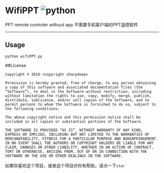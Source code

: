 ﻿# WifiPPT ![python](https://img.shields.io/badge/python-3.4-ff69b4.svg)

PPT remote controler without app
不需要手机客户端的PPT遥控软件

---

## Usage

```
python wifiPPT.py
```

##License


    Copyright © 2016 <copyright sharpdeep>
    
    Permission is hereby granted, free of charge, to any person obtaining a copy of this software and associated documentation files (the “Software”), to deal in the Software without restriction, including without limitation the rights to use, copy, modify, merge, publish, distribute, sublicense, and/or sell copies of the Software, and to permit persons to whom the Software is furnished to do so, subject to the following conditions:
    
    The above copyright notice and this permission notice shall be included in all copies or substantial portions of the Software.
    
    THE SOFTWARE IS PROVIDED “AS IS”, WITHOUT WARRANTY OF ANY KIND, EXPRESS OR IMPLIED, INCLUDING BUT NOT LIMITED TO THE WARRANTIES OF MERCHANTABILITY, FITNESS FOR A PARTICULAR PURPOSE AND NONINFRINGEMENT. IN NO EVENT SHALL THE AUTHORS OR COPYRIGHT HOLDERS BE LIABLE FOR ANY CLAIM, DAMAGES OR OTHER LIABILITY, WHETHER IN AN ACTION OF CONTRACT, TORT OR OTHERWISE, ARISING FROM, OUT OF OR IN CONNECTION WITH THE SOFTWARE OR THE USE OR OTHER DEALINGS IN THE SOFTWARE.


如果你喜欢这个项目，或者这个项目对你有帮助，请点一下`star`





